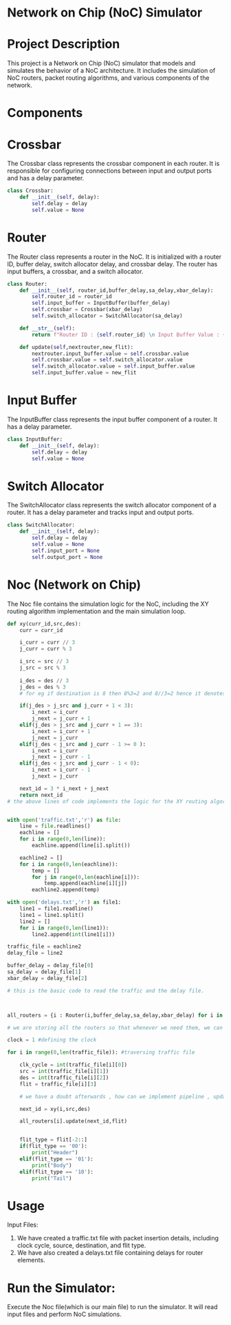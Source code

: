 # Network on Chip (NoC) Simulator
# Project Description
This project is a Network on Chip (NoC) simulator that models and simulates the behavior of a NoC architecture. It includes the simulation of NoC routers, packet routing algorithms, and various components of the network.

# Components
# Crossbar
The Crossbar class represents the crossbar component in each router. It is responsible for configuring connections between input and output ports and has a delay parameter.

```python
class Crossbar:
    def __init__(self, delay):
        self.delay = delay
        self.value = None
```


# Router
The Router class represents a router in the NoC. It is initialized with a router ID, buffer delay, switch allocator delay, and crossbar delay. The router has input buffers, a crossbar, and a switch allocator.

```python
class Router:
    def __init__(self, router_id,buffer_delay,sa_delay,xbar_delay):
        self.router_id = router_id
        self.input_buffer = InputBuffer(buffer_delay)
        self.crossbar = Crossbar(xbar_delay)
        self.switch_allocator = SwitchAllocator(sa_delay)

    def __str__(self):
        return f"Router ID : {self.router_id} \n Input Buffer Value : {self.input_buffer.value} \n CrossBar Value : {self.crossbar.value} \n Switch Allocator Value : {self.switch_allocator.value} \n"

    def update(self,nextrouter,new_flit):
        nextrouter.input_buffer.value = self.crossbar.value
        self.crossbar.value = self.switch_allocator.value
        self.switch_allocator.value = self.input_buffer.value
        self.input_buffer.value = new_flit
```

# Input Buffer
The InputBuffer class represents the input buffer component of a router. It has a delay parameter.

```python
class InputBuffer:
    def __init__(self, delay):
        self.delay = delay
        self.value = None
```

# Switch Allocator
The SwitchAllocator class represents the switch allocator component of a router. It has a delay parameter and tracks input and output ports.

```python
class SwitchAllocator:
    def __init__(self, delay):
        self.delay = delay
        self.value = None
        self.input_port = None
        self.output_port = None
```

# Noc (Network on Chip)
The Noc file contains the simulation logic for the NoC, including the XY routing algorithm implementation and the main simulation loop.

```python
def xy(curr_id,src,des):
    curr = curr_id

    i_curr = curr // 3
    j_curr = curr % 3

    i_src = src // 3
    j_src = src % 3
    
    i_des = des // 3
    j_des = des % 3
    # for eg if destination is 8 then 8%3=2 and 8//3=2 hence it denotes the coordinates of the last router.

    if(j_des > j_src and j_curr + 1 < 3):
        i_next = i_curr
        j_next = j_curr + 1
    elif(j_des > j_src and j_curr + 1 == 3):
        i_next = i_curr + 1
        j_next = j_curr
    elif(j_des < j_src and j_curr - 1 >= 0 ):
        i_next = i_curr
        j_next = j_curr - 1
    elif(j_des < j_src and j_curr - 1 < 0):
        i_next = i_curr - 1
        j_next = j_curr

    next_id = 3 * i_next + j_next
    return next_id
# the above lines of code implements the logic for the XY routing algorithm which includes a current id,src and dest id. We have implemented that if the dest id is greater than the source id in x-direction, the packet moves right and the value of i remains unchanged. Similarly we have made the two cases where the dest is greater than source and vice-versa. if we wish to visualise both the cases. Firstly it is moving rightways then down and in the other case, it is moving leftways and then up.


with open('traffic.txt','r') as file:
    line = file.readlines()
    eachline = []
    for i in range(0,len(line)):
        eachline.append(line[i].split())

    eachline2 = []
    for i in range(0,len(eachline)):
        temp = []
        for j in range(0,len(eachline[i])):
            temp.append(eachline[i][j])
        eachline2.append(temp)

with open('delays.txt','r') as file1:
    line1 = file1.readline()
    line1 = line1.split()
    line2 = []
    for i in range(0,len(line1)):
        line2.append(int(line1[i]))

traffic_file = eachline2
delay_file = line2

buffer_delay = delay_file[0]
sa_delay = delay_file[1]
xbar_delay = delay_file[2]

# this is the basic code to read the traffic and the delay file.



all_routers = {i : Router(i,buffer_delay,sa_delay,xbar_delay) for i in range(0,9)}

# we are storing all the routers so that whenever we need them, we can call from here.

clock = 1 #defining the clock

for i in range(0,len(traffic_file)): #traversing traffic file

    clk_cycle = int(traffic_file[i][0])
    src = int(traffic_file[i][1])
    des = int(traffic_file[i][2])
    flit = traffic_file[i][3]

    # we have a doubt afterwards , how can we implement pipeline , update all the routers and inject new packets on different routers on the same clock cycle.

    next_id = xy(i,src,des)

    all_routers[i].update(next_id,flit)


    flit_type = flit[-2::]
    if(flit_type == '00'):
        print("Header")
    elif(flit_type == '01'):
        print("Body")
    elif(flit_type == '10'):
        print("Tail")
```

# Usage
Input Files:

1. We have created a traffic.txt file with packet insertion details, including clock cycle, source, destination, and flit type.
2.  We have also created a delays.txt file containing delays for router elements.

# Run the Simulator:
Execute the Noc file(which is our main file) to run the simulator. It will read input files and perform NoC simulations.
